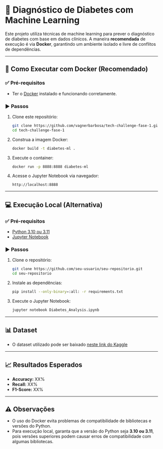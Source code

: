 # 🧪 Diagnóstico de Diabetes com Machine Learning

Este projeto utiliza técnicas de machine learning para prever o diagnóstico de diabetes com base em dados clínicos. A maneira **recomendada** de execução é via **Docker**, garantindo um ambiente isolado e livre de conflitos de dependências.

---

## 🚀 Como Executar com Docker (Recomendado)

### ✅ Pré-requisitos

- Ter o [Docker](https://docs.docker.com/engine/install/) instalado e funcionando corretamente.

### ▶️ Passos

1. Clone este repositório:
   ```bash
   git clone https://github.com/vagnerbarbosa/tech-challenge-fase-1.git
   cd tech-challenge-fase-1
   ```

2. Construa a imagem Docker:
   ```bash
   docker build -t diabetes-ml .
   ```

3. Execute o container:
   ```bash
   docker run -p 8888:8888 diabetes-ml
   ```

4. Acesse o Jupyter Notebook via navegador:
   ```
   http://localhost:8888
   ```

---

## 💻 Execução Local (Alternativa)

### ✅ Pré-requisitos

- [Python 3.10 ou 3.11](https://www.python.org/downloads/)
- [Jupyter Notebook](https://jupyter.org/install)

### ▶️ Passos

1. Clone o repositório:
   ```bash
   git clone https://github.com/seu-usuario/seu-repositorio.git
   cd seu-repositorio
   ```

2. Instale as dependências:
   ```bash
   pip install --only-binary=:all: -r requirements.txt
   ```

3. Execute o Jupyter Notebook:
   ```bash
   jupyter notebook Diabetes_Analysis.ipynb
   ```

---

## 📊 Dataset

- O dataset utilizado pode ser baixado [neste link do Kaggle](https://www.kaggle.com/datasets/mathchi/diabetes-data-set/data)

---

## 📈 Resultados Esperados

- **Accuracy:** XX%
- **Recall:** XX%
- **F1-Score:** XX%

---

## ⚠️ Observações

- O uso do Docker evita problemas de compatibilidade de bibliotecas e versões do Python.
- Para execução local, garanta que a versão do Python seja **3.10 ou 3.11**, pois versões superiores podem causar erros de compatibilidade com algumas bibliotecas.
